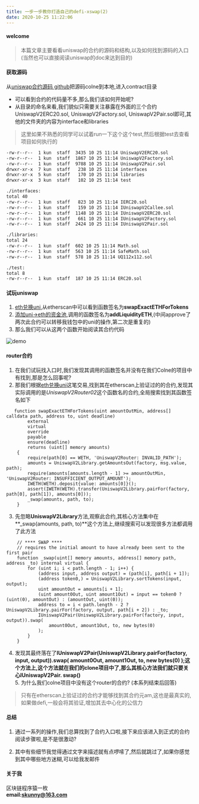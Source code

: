 ```yaml
---
title: 一步一步教你打造自己的defi-xswap(2) 
date: 2020-10-25 11:22:06
---
```

#### welcome
> 本篇文章主要看看uniswap的合约的源码和结构,以及如何找到源码的入口(当然也可以直接阅读uniswap的doc来达到目的)

#### 获取源码
从[uniswap合约源码 github](https://github.com/Uniswap/uniswap-v2-core)把源码colne到本地,进入contract目录  

* 可以看到合约的代码量不多,那么我们该如何开始呢?
* 从目录的命名来看,我们貌似只需要关注暴露在外面的三个合约 UniswapV2ERC20.sol, UniswapV2Factory.sol, UniswapV2Pair.sol即可,其他的文件夹的内容为interface和libraries

> 这里如果不熟悉的同学可以试着run一下这个这个test,然后根据test去查看项目如何执行的

```bash
-rw-r--r--  1 kun  staff  3435 10 25 11:14 UniswapV2ERC20.sol
-rw-r--r--  1 kun  staff  1867 10 25 11:14 UniswapV2Factory.sol
-rw-r--r--  1 kun  staff  9788 10 25 11:14 UniswapV2Pair.sol
drwxr-xr-x  7 kun  staff   238 10 25 11:14 interfaces
drwxr-xr-x  5 kun  staff   170 10 25 11:14 libraries
drwxr-xr-x  3 kun  staff   102 10 25 11:14 test

./interfaces:
total 40
-rw-r--r--  1 kun  staff   823 10 25 11:14 IERC20.sol
-rw-r--r--  1 kun  staff   159 10 25 11:14 IUniswapV2Callee.sol
-rw-r--r--  1 kun  staff  1148 10 25 11:14 IUniswapV2ERC20.sol
-rw-r--r--  1 kun  staff   661 10 25 11:14 IUniswapV2Factory.sol
-rw-r--r--  1 kun  staff  2424 10 25 11:14 IUniswapV2Pair.sol

./libraries:
total 24
-rw-r--r--  1 kun  staff  602 10 25 11:14 Math.sol
-rw-r--r--  1 kun  staff  563 10 25 11:14 SafeMath.sol
-rw-r--r--  1 kun  staff  578 10 25 11:14 UQ112x112.sol

./test:
total 8
-rw-r--r--  1 kun  staff  187 10 25 11:14 ERC20.sol
```
#### 试玩uniswap

1. [eth兑换uni](https://rinkeby.etherscan.io/tx/0x4f1551395b26afa5b270c42bf165e9a013db010b3e585bf9419a63e83866081d),从etherscan中可以看到函数签名为**swapExactETHForTokens**   
2. [添加uni->eth的资金池](https://rinkeby.etherscan.io/tx/0x4f1551395b26afa5b270c42bf165e9a013db010b3e585bf9419a63e83866081d),调用的函数签名为**addLiquidityETH**,(中间approve了两次此合约可以转移我钱包中的uni的操作,第二次是重复的)  
3. 那么我们可以从这两个函数开始阅读其合约代码   

![demo](/xswap/ether2.gif)

#### router合约 
1. 在我们试玩找入口时,我们发现其调用的函数签名并没有在我们Colne的项目中有找到,那是怎么回事呢?
2. 那我们根据[eth兑换uni](https://rinkeby.etherscan.io/tx/0x4f1551395b26afa5b270c42bf165e9a013db010b3e585bf9419a63e83866081d)这笔交易,找到其在etherscan上验证过的的合约,发现其实际调用的是*UniswapV2Router02*这个函数名的合约,全局搜索找到其函数签名如下  

```solidity
   function swapExactETHForTokens(uint amountOutMin, address[] calldata path, address to, uint deadline)
        external
        virtual
        override
        payable
        ensure(deadline)
        returns (uint[] memory amounts)
    {
        require(path[0] == WETH, 'UniswapV2Router: INVALID_PATH');
        amounts = UniswapV2Library.getAmountsOut(factory, msg.value, path);
        require(amounts[amounts.length - 1] >= amountOutMin, 'UniswapV2Router: INSUFFICIENT_OUTPUT_AMOUNT');
        IWETH(WETH).deposit{value: amounts[0]}();
        assert(IWETH(WETH).transfer(UniswapV2Library.pairFor(factory, path[0], path[1]), amounts[0]));
        _swap(amounts, path, to);
    }
```
3. 先忽略**UniswapV2Library**方法,观察此合约,其核心方法集中在**_swap(amounts, path, to)**这个方法上,继续搜索可以发现很多方法都调用了此方法

```solidity
    // **** SWAP ****
    // requires the initial amount to have already been sent to the first pair
    function _swap(uint[] memory amounts, address[] memory path, address _to) internal virtual {
        for (uint i; i < path.length - 1; i++) {
            (address input, address output) = (path[i], path[i + 1]);
            (address token0,) = UniswapV2Library.sortTokens(input, output);
            uint amountOut = amounts[i + 1];
            (uint amount0Out, uint amount1Out) = input == token0 ? (uint(0), amountOut) : (amountOut, uint(0));
            address to = i < path.length - 2 ? UniswapV2Library.pairFor(factory, output, path[i + 2]) : _to;
            IUniswapV2Pair(UniswapV2Library.pairFor(factory, input, output)).swap(
                amount0Out, amount1Out, to, new bytes(0)
            );
        }
    }
```
4.  发现其最终落在了**IUniswapV2Pair(UniswapV2Library.pairFor(factory, input, output)).swap(
                amount0Out, amount1Out, to, new bytes(0)
            );**这个方法上,这个方法就在我们的clone项目中了,那么其核心方法我们就只要关心**IUniswapV2Pair. swap()**  
            5. 为什么我们colne项目中没有这个router的合约? (本系列结束后回答)  
      
> 只有在etherscan上验证过的合约才能够找到其合约元am,这也是最真实的,如果做defi,一般会将其验证,增加其去中心化的公信力
            
#### 总结
1. 通过一系列的操作,我们总算找到了合约入口啦,接下来应该进入到正式的合约阅读步骤啦,是不是很激动?

2. 其中有些细节我觉得通过文字来描述就有点啰嗦了,然后就跳过了,如果你感觉到其中哪些地方迷糊,可以给我发邮件
            
#### 关于我
区块链程序猿一枚  
**email:skunny@163.com**